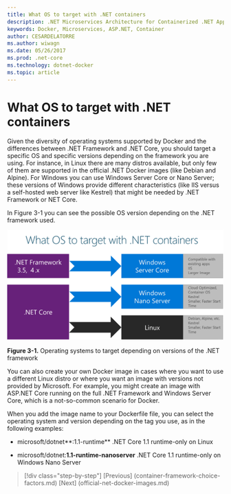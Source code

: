 ```yaml
---
title: What OS to target with .NET containers
description: .NET Microservices Architecture for Containerized .NET Applications | What OS to target with .NET containers
keywords: Docker, Microservices, ASP.NET, Container
author: CESARDELATORRE
ms.author: wiwagn
ms.date: 05/26/2017
ms.prod: .net-core
ms.technology: dotnet-docker
ms.topic: article
---
```

# What OS to target with .NET containers

Given the diversity of operating systems supported by Docker and the differences between .NET Framework and .NET Core, you should target a specific OS and specific versions depending on the framework you are using. For instance, in Linux there are many distros available, but only few of them are supported in the official .NET Docker images (like Debian and Alpine). For Windows you can use Windows Server Core or Nano Server; these versions of Windows provide different characteristics (like IIS versus a self-hosted web server like Kestrel) that might be needed by .NET Framework or NET Core.

In Figure 3-1 you can see the possible OS version depending on the .NET framework used.

![](./media/image1.png)

**Figure 3-1.** Operating systems to target depending on versions of the .NET framework

You can also create your own Docker image in cases where you want to use a different Linux distro or where you want an image with versions not provided by Microsoft. For example, you might create an image with ASP.NET Core running on the full .NET Framework and Windows Server Core, which is a not-so-common scenario for Docker.

When you add the image name to your Dockerfile file, you can select the operating system and version depending on the tag you use, as in the following examples:

-   microsoft/dotnet**:1.1-runtime**
    .NET Core 1.1 runtime-only on Linux

-   microsoft/dotnet:**1.1-runtime-nanoserver**
    .NET Core 1.1 runtime-only on Windows Nano Server




>[!div class="step-by-step"]
[Previous] (container-framework-choice-factors.md)
[Next] (official-net-docker-images.md)
